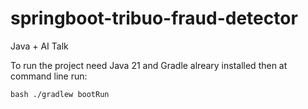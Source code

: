 # springboot-tribuo-fraud-detector
Java + AI Talk

To run the project need Java 21 and Gradle alreary installed then at command line run:

``bash
./gradlew bootRun
``
